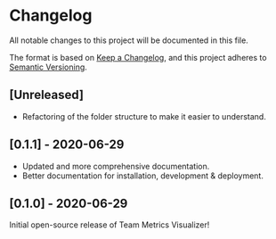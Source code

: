 # Changelog

All notable changes to this project will be documented in this file.

The format is based on [Keep a Changelog](https://keepachangelog.com/en/1.0.0/),
and this project adheres to [Semantic Versioning](https://semver.org/spec/v2.0.0.html).

## [Unreleased]

- Refactoring of the folder structure to make it easier to understand.

## [0.1.1] - 2020-06-29

- Updated and more comprehensive documentation.
- Better documentation for installation, development & deployment.

## [0.1.0] - 2020-06-29

Initial open-source release of Team Metrics Visualizer!

